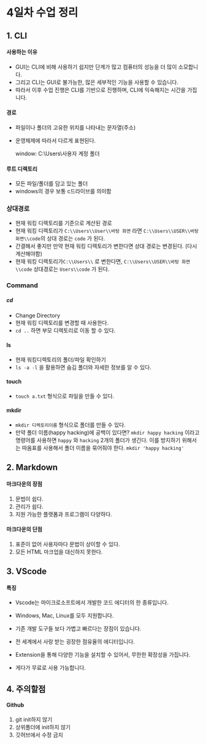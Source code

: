 # 4일차 수업 정리

## 1. CLI

#### 사용하는 이유

- GUI는 CLI에 비해 사용하기 쉽지만 단계가 많고 컴퓨터의 성능을 더 많이 소모합니다.
- 그리고 CLI는 GUI로 불가능한, 많은 세부적인 기능을 사용할 수 있습니다.
- 따라서 이후 수업 진행은 CLI를 기반으로 진행하며, CLI에 익숙해지는 시간을 가집니다.



#### 경로

- 파일이나 폴더의 고유한 위치를 나타내는 문자열(주소)

- 운영체제에 따라서 다르게 표현된다.

  window: C:\Users\사용자 계정 폴더



#### 루트 디렉토리

- 모든 파일/폴더를 담고 있는 폴더
- windows의 경우 보통 c드라이브를 의미함



### 상대경로

- 현재 워킹 디렉토리를 기준으로 계산된 경로
- 현재 워킹 디렉토리가 `C:\\Users\\User\\바탕 화면` 라면 `C:\\Users\\USER\\바탕 화면\\code`의 상대 경로는 `code` 가 된다.
- 간결해서 좋지만 만약 현재 워킹 디렉토리가 변한다면 상대 경로는 변경된다. (다시 계산해야함)
- 현재 워킹 디렉토리가`C:\\Users\\` 로 변한다면, `C:\\Users\\USER\\바탕 화면\\code` 상대경로는 `Users\\code` 가 된다.



### Command

##### cd

- Change Directory
- 현재 워킹 디렉토리를 변경할 때 사용한다.
- `cd ..` 하면 부모 디렉토리로 이동 할 수 있다.

#### **ls**

- 현재 워킹디렉토리의 폴더/파일 확인하기
- `ls -a -l` 을 활용하면 숨김 폴더와 자세한 정보를 알 수 있다.

#### **touch**

- `touch a.txt` 형식으로 파일을 만들 수 있다.

#### **mkdir**

- `mkdir 디렉토리이름` 형식으로 폴더를 만들 수 있다.
- 만약 폴더 이름(happy hacking)에 공백이 있다면? `mkdir happy hacking` 이라고 명령어를 사용하면 `happy` 와 `hacking` 2개의 폴더가 생긴다. 이를 방지하기 위해서는 따옴표를 사용해서 폴더 이름을 묶어줘야 한다. `mkdir 'happy hacking'`



## 2. Markdown

#### 마크다운의 장점

1. 문법이 쉽다.
2. 관리가 쉽다.
3. 지원 가능한 플랫폼과 프로그램이 다양하다.

#### 마크다운의 단점

1. 표준이 없어 사용자마다 문법이 상이할 수 있다.
2. 모든 HTML 마크업을 대신하지 못한다.



## 3. VScode

#### 특징

- Vscode는 마이크로소프트에서 개발한 코드 에디터의 한 종류입니다. 

- Windows, Mac, Linux를 모두 지원합니다. 

- 기존 개발 도구들 보다 가볍고 빠르다는 장점이 있습니다. 
- 전 세계에서 사랑 받는 굉장한 점유율의 에디터입니다. 
- Extension을 통해 다양한 기능을 설치할 수 있어서, 무한한 확장성을 가집니다. 
- 게다가 무료로 사용 가능합니다.



## 4. 주의할점

#### Github

1. git init하지 않기
2. 상위폴더에 init하지 않기
3. 깃허브에서 수정 금지

